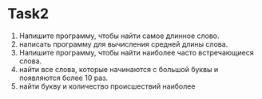 # Task2

1. Напишите программу, чтобы найти самое длинное слово.
2. написать программу для вычисления средней длины слова.
3. Напишите программу, чтобы найти наиболее часто встречающиеся слова.
4. найти все слова, которые начинаются с большой буквы и появляются более 10 раз.
5. найти букву и количество происшествий наиболее
